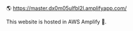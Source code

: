 :earth_americas: https://master.dx0m05ulfbl2l.amplifyapp.com/

This website is hosted in AWS Amplify :green_heart:.
